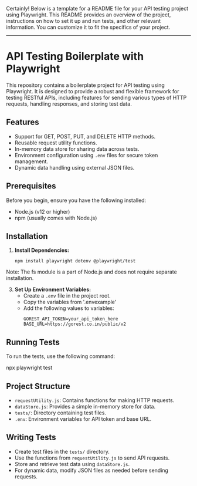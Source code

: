 Certainly! Below is a template for a README file for your API testing project using Playwright. This README provides an overview of the project, instructions on how to set it up and run tests, and other relevant information. You can customize it to fit the specifics of your project.

---

# API Testing Boilerplate with Playwright

This repository contains a boilerplate project for API testing using Playwright. It is designed to provide a robust and flexible framework for testing RESTful APIs, including features for sending various types of HTTP requests, handling responses, and storing test data.

## Features

- Support for GET, POST, PUT, and DELETE HTTP methods.
- Reusable request utility functions.
- In-memory data store for sharing data across tests.
- Environment configuration using `.env` files for secure token management.
- Dynamic data handling using external JSON files.

## Prerequisites

Before you begin, ensure you have the following installed:
- Node.js (v12 or higher)
- npm (usually comes with Node.js)

## Installation

1. **Install Dependencies:**
   ```
   npm install playwright dotenv @playwright/test
   ```
Note: The fs module is a part of Node.js and does not require separate installation.

3. **Set Up Environment Variables:**
   - Create a `.env` file in the project root.
   - Copy the variables from '.envexample'
   - Add the following values to variables:
     ```
     GOREST_API_TOKEN=your_api_token_here
     BASE_URL=https://gorest.co.in/public/v2
     ```

## Running Tests

To run the tests, use the following command:

npx playwright test

## Project Structure

- `requestUtility.js`: Contains functions for making HTTP requests.
- `dataStore.js`: Provides a simple in-memory store for data.
- `tests/`: Directory containing test files.
- `.env`: Environment variables for API token and base URL.

## Writing Tests

- Create test files in the `tests/` directory.
- Use the functions from `requestUtility.js` to send API requests.
- Store and retrieve test data using `dataStore.js`.
- For dynamic data, modify JSON files as needed before sending requests.
